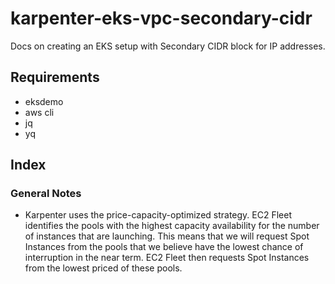 # karpenter-eks-vpc-secondary-cidr
Docs on creating an EKS setup with Secondary CIDR block for IP addresses.


## Requirements
- eksdemo
- aws cli 
- jq
- yq

## Index



### General Notes

- Karpenter uses the price-capacity-optimized strategy. EC2 Fleet identifies the pools with the highest capacity availability for the number of instances that are launching. This means that we will request Spot Instances from the pools that we believe have the lowest chance of interruption in the near term. EC2 Fleet then requests Spot Instances from the lowest priced of these pools.
